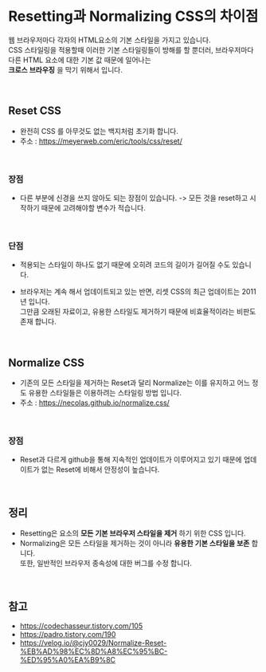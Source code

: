 # Resetting과 Normalizing CSS의 차이점

웹 브라우저마다 각자의 HTML요소의 기본 스타일을 가지고 있습니다.<br> 
CSS 스타일링을 적용할때 이러한 기본 스타일링들이 방해를 할 뿐더러, 브라우저마다 다른 HTML 요소에 대한 기본 값 때문에 일어나는<br> __크로스 브라우징__ 을 막기 위해서 입니다.

<br>

## Reset CSS
- 완전히 CSS 를 아무것도 없는 백지처럼 초기화 합니다.
- 주소 : https://meyerweb.com/eric/tools/css/reset/

<br>

### 장점
- 다른 부분에 신경을 쓰지 않아도 되는 장점이 있습니다. ->  모든 것을 reset하고 시작하기 때문에 고려해야할 변수가 적습니다.

<br>

### 단점
- 적용되는 스타일이 하나도 없기 때문에 오히려 코드의 길이가 길어질 수도 있습니다.

- 브라우저는 계속 해서 업데이트되고 있는 반면, 리셋 CSS의 최근 업데이트는 2011년 입니다.<br>
  그만큼 오래된 자료이고, 유용한 스타일도 제거하기 때문에 비효율적이라는 비판도 존재 합니다.

<br>

## Normalize CSS
- 기존의 모든 스타일을 제거하는 Reset과 달리 Normalize는 이를 유지하고 어느 정도 유용한 스타일들은 이용하려는 스타일링 방법 입니다.
- 주소 : https://necolas.github.io/normalize.css/

<br>

### 장점
- Reset과 다르게 github을 통해 지속적인 업데이트가 이루어지고 있기 때문에 업데이트가 없는 Reset에 비해서 안정성이 높습니다.


<br>

## 정리
- Resetting은 요소의 __모든 기본 브라우저 스타일을 제거__ 하기 위한 CSS 입니다.
- Normalizing은 모든 스타일을 제거하는 것이 아니라 __유용한 기본 스타일을 보존__ 합니다.<br> 
  또한, 일반적인 브라우저 종속성에 대한 버그를 수정 합니다.


<br>

## 참고
- https://codechasseur.tistory.com/105
- https://padro.tistory.com/190
- https://velog.io/@cjy0029/Normalize-Reset-%EB%AD%98%EC%8D%A8%EC%95%BC-%ED%95%A0%EA%B9%8C